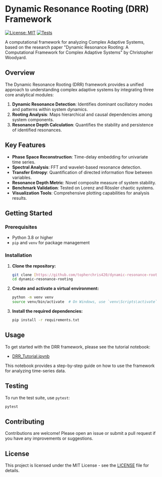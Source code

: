 # Dynamic Resonance Rooting (DRR) Framework

[![License: MIT](https://img.shields.io/badge/License-MIT-yellow.svg)](https://opensource.org/licenses/MIT)
[![Tests](https://github.com/topherchris420/dynamic-resonance-rooting/actions/workflows/python-app.yml/badge.svg)](https://github.com/yourusername/dynamic-resonance-rooting/actions/workflows/python-app.yml)

A computational framework for analyzing Complex Adaptive Systems, based on the research paper "Dynamic Resonance Rooting: A Computational Framework for Complex Adaptive Systems" by Christopher Woodyard.

## Overview

The Dynamic Resonance Rooting (DRR) framework provides a unified approach to understanding complex adaptive systems by integrating three core analytical modules:

1.  **Dynamic Resonance Detection**: Identifies dominant oscillatory modes and patterns within system dynamics.
2.  **Rooting Analysis**: Maps hierarchical and causal dependencies among system components.
3.  **Resonance Depth Calculation**: Quantifies the stability and persistence of identified resonances.

## Key Features

-   **Phase Space Reconstruction**: Time-delay embedding for univariate time series.
-   **Spectral Analysis**: FFT and wavelet-based resonance detection.
-   **Transfer Entropy**: Quantification of directed information flow between variables.
-   **Resonance Depth Metric**: Novel composite measure of system stability.
-   **Benchmark Validation**: Tested on Lorenz and Rössler chaotic systems.
-   **Visualization Tools**: Comprehensive plotting capabilities for analysis results.

## Getting Started

### Prerequisites

* Python 3.8 or higher
* `pip` and `venv` for package management

### Installation

1.  **Clone the repository:**
    ```bash
    git clone [https://github.com/topherchris420/dynamic-resonance-rooting.git](https://github.com/topherchris420/dynamic-resonance-rooting.git)
    cd dynamic-resonance-rooting
    ```

2.  **Create and activate a virtual environment:**
    ```bash
    python -m venv venv
    source venv/bin/activate  # On Windows, use `venv\Scripts\activate`
    ```

3.  **Install the required dependencies:**
    ```bash
    pip install -r requirements.txt
    ```

## Usage

To get started with the DRR framework, please see the tutorial notebook:

* [DRR_Tutorial.ipynb](notebooks/DRR_Tutorial.ipynb)

This notebook provides a step-by-step guide on how to use the framework for analyzing time-series data.

## Testing

To run the test suite, use `pytest`:

```bash
pytest
```

## Contributing

Contributions are welcome! Please open an issue or submit a pull request if you have any improvements or suggestions.

## License

This project is licensed under the MIT License - see the [LICENSE](LICENSE) file for details.
